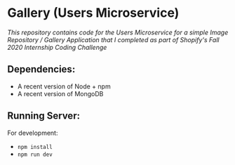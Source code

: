 # Gallery  (Users Microservice)

*This repository contains code for the Users Microservice for a simple Image Repository / Gallery Application that I
 completed as part of Shopify's Fall 2020 Internship Coding Challenge*


## Dependencies:

* A recent version of Node + npm
* A recent version of MongoDB

## Running Server:

For development:
* `npm install`
* `npm run dev`